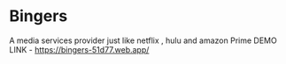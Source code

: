 # Bingers
 A media services provider just like netflix , hulu and amazon Prime
DEMO LINK - https://bingers-51d77.web.app/
